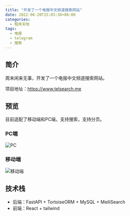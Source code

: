 ```yaml
---
title: "开发了一个电报中文频道搜索网站"
date: 2022-06-20T15:03:38+08:00
categories:
  - 程序天地
tags: 
  - 电报
  - telegram
  - 搜索
---
```

## 简介

周末闲来无事，开发了一个电报中文频道搜索网站。

项目地址：<https://www.telsearch.me>

## 预览

目前适配了移动端和PC端，支持搜索，支持分页。

### PC端

![PC](/telsearch/screenshot.png)

### 移动端

![移动端](/telsearch/screenshot-mobile.png)

## 技术栈

- 后端：FastAPI + TortoiseORM + MySQL + MeiliSearch
- 前端：React + tailwind
